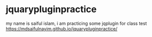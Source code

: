 # jquarypluginpractice
my name is saiful islam, i am practicing some jqplugin for class test
https://mdsaifulnayim.github.io/jquarypluginpractice/
